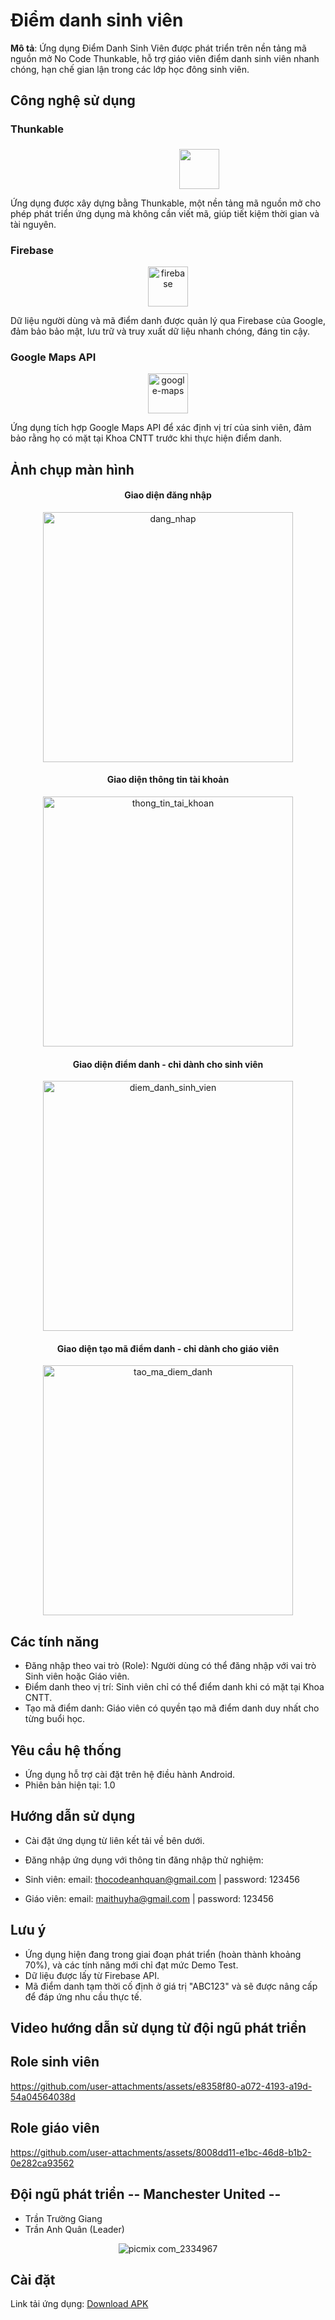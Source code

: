 # Điểm danh sinh viên

**Mô tả**: Ứng dụng Điểm Danh Sinh Viên được phát triển trên nền tảng mã nguồn mở No Code Thunkable, hỗ trợ giáo viên điểm danh sinh viên nhanh chóng, hạn chế gian lận trong các lớp học đông sinh viên.

## Công nghệ sử dụng

### Thunkable
<div align="center">
  <img src="https://github.com/user-attachments/assets/42440872-8fe5-4215-b287-273d068d809d" width="64" height="64" style="margin-left: 100px; margin-top: 5px;">
<br/>
</div>

Ứng dụng được xây dựng bằng Thunkable, một nền tảng mã nguồn mở cho phép phát triển ứng dụng mà không cần viết mã, giúp tiết kiệm thời gian và tài nguyên.

### Firebase
<div align="center">
  <img width="64" height="64" src="https://img.icons8.com/color/48/firebase.png" alt="firebase"/>
</div>

Dữ liệu người dùng và mã điểm danh được quản lý qua Firebase của Google, đảm bảo bảo mật, lưu trữ và truy xuất dữ liệu nhanh chóng, đáng tin cậy.

### Google Maps API
<div align="center">
  <img width="64" height="64" src="https://img.icons8.com/color/48/google-maps.png" alt="google-maps"/>
</div>

Ứng dụng tích hợp Google Maps API để xác định vị trí của sinh viên, đảm bảo rằng họ có mặt tại Khoa CNTT trước khi thực hiện điểm danh.


## Ảnh chụp màn hình

<div align="center">
    <h4>Giao diện đăng nhập</h4>
    <img width="400" src="https://github.com/user-attachments/assets/141d2cd3-6728-4548-98d9-8b0c6e48233d" alt="dang_nhap"/>
</div>

<div align="center">
    <h4>Giao diện thông tin tài khoản</h4>
    <img width="400" src="https://github.com/user-attachments/assets/7f31d3c5-77c5-4d09-a12e-f4fe56ad83ce" alt="thong_tin_tai_khoan"/>
</div>

<div align="center">
    <h4>Giao diện điểm danh - chỉ dành cho sinh viên</h4>
    <img width="400" src="https://github.com/user-attachments/assets/6af9b4b2-760e-4005-8fe5-6aedf7543622" alt="diem_danh_sinh_vien"/>
</div>

<div align="center">
    <h4>Giao diện tạo mã điểm danh - chỉ dành cho giáo viên</h4>
    <img width="400" src="https://github.com/user-attachments/assets/5d5e44d2-ebe7-4f2a-a360-95143a0c120b" alt="tao_ma_diem_danh"/>
</div>



## Các tính năng
- Đăng nhập theo vai trò (Role): Người dùng có thể đăng nhập với vai trò Sinh viên hoặc Giáo viên.
- Điểm danh theo vị trí: Sinh viên chỉ có thể điểm danh khi có mặt tại Khoa CNTT.
- Tạo mã điểm danh: Giáo viên có quyền tạo mã điểm danh duy nhất cho từng buổi học.

## Yêu cầu hệ thống
- Ứng dụng hỗ trợ cài đặt trên hệ điều hành Android.
- Phiên bản hiện tại: 1.0

## Hướng dẫn sử dụng
- Cài đặt ứng dụng từ liên kết tải về bên dưới.
- Đăng nhập ứng dụng với thông tin đăng nhập thử nghiệm:

- Sinh viên: email: thocodeanhquan@gmail.com | password: 123456
- Giáo viên: email: maithuyha@gmail.com | password: 123456

## Lưu ý
- Ứng dụng hiện đang trong giai đoạn phát triển (hoàn thành khoảng 70%), và các tính năng mới chỉ đạt mức Demo Test.
- Dữ liệu được lấy từ Firebase API.
- Mã điểm danh tạm thời cố định ở giá trị "ABC123" và sẽ được nâng cấp để đáp ứng nhu cầu thực tế.

## Video hướng dẫn sử dụng từ đội ngũ phát triển

## Role sinh viên

https://github.com/user-attachments/assets/e8358f80-a072-4193-a19d-54a04564038d

## Role giáo viên

https://github.com/user-attachments/assets/8008dd11-e1bc-46d8-b1b2-0e282ca93562



## Đội ngũ phát triển -- Manchester United -- 
- Trần Trường Giang
- Trần Anh Quân (Leader)


<div align="center">
    <img src="https://github.com/user-attachments/assets/bfd0240b-67b2-4f8c-9473-5f21d8ffdece" alt="picmix com_2334967"/>
</div>

## Cài đặt

Link tải ứng dụng:
[Download APK](https://github.com/kedokato-dev/-i-m-Danh-App/releases/download/opensrc/Di.m.danh.sinh.vien-v1-release.apk)
